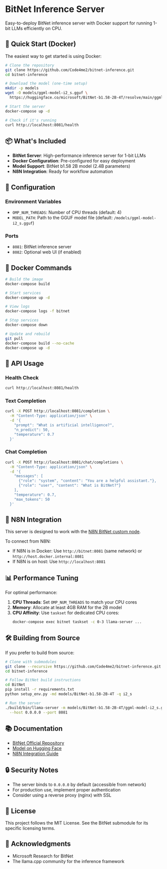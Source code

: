 # BitNet Inference Server

Easy-to-deploy BitNet inference server with Docker support for running 1-bit LLMs efficiently on CPU.

## 🚀 Quick Start (Docker)

The easiest way to get started is using Docker:

```bash
# Clone the repository
git clone https://github.com/Code4me2/bitnet-inference.git
cd bitnet-inference

# Download the model (one-time setup)
mkdir -p models
wget -O models/ggml-model-i2_s.gguf \
  https://huggingface.co/microsoft/BitNet-b1.58-2B-4T/resolve/main/ggml-model-i2_s.gguf

# Start the server
docker-compose up -d

# Check if it's running
curl http://localhost:8081/health
```

## 📦 What's Included

- **BitNet Server**: High-performance inference server for 1-bit LLMs
- **Docker Configuration**: Pre-configured for easy deployment
- **Model Support**: BitNet b1.58 2B model (2.4B parameters)
- **N8N Integration**: Ready for workflow automation

## 🔧 Configuration

### Environment Variables

- `OMP_NUM_THREADS`: Number of CPU threads (default: 4)
- `MODEL_PATH`: Path to the GGUF model file (default: `/models/ggml-model-i2_s.gguf`)

### Ports

- `8081`: BitNet inference server
- `8082`: Optional web UI (if enabled)

## 🐳 Docker Commands

```bash
# Build the image
docker-compose build

# Start services
docker-compose up -d

# View logs
docker-compose logs -f bitnet

# Stop services
docker-compose down

# Update and rebuild
git pull
docker-compose build --no-cache
docker-compose up -d
```

## 🔌 API Usage

### Health Check
```bash
curl http://localhost:8081/health
```

### Text Completion
```bash
curl -X POST http://localhost:8081/completion \
  -H "Content-Type: application/json" \
  -d '{
    "prompt": "What is artificial intelligence?",
    "n_predict": 50,
    "temperature": 0.7
  }'
```

### Chat Completion
```bash
curl -X POST http://localhost:8081/chat/completions \
  -H "Content-Type: application/json" \
  -d '{
    "messages": [
      {"role": "system", "content": "You are a helpful assistant."},
      {"role": "user", "content": "What is BitNet?"}
    ],
    "temperature": 0.7,
    "max_tokens": 50
  }'
```

## 🤝 N8N Integration

This server is designed to work with the [N8N BitNet custom node](https://github.com/Code4me2/data-compose). 

To connect from N8N:
- If N8N is in Docker: Use `http://bitnet:8081` (same network) or `http://host.docker.internal:8081`
- If N8N is on host: Use `http://localhost:8081`

## 📊 Performance Tuning

For optimal performance:

1. **CPU Threads**: Set `OMP_NUM_THREADS` to match your CPU cores
2. **Memory**: Allocate at least 4GB RAM for the 2B model
3. **CPU Affinity**: Use `taskset` for dedicated CPU cores:
   ```bash
   docker-compose exec bitnet taskset -c 0-3 llama-server ...
   ```

## 🛠️ Building from Source

If you prefer to build from source:

```bash
# Clone with submodules
git clone --recursive https://github.com/Code4me2/bitnet-inference.git
cd bitnet-inference

# Follow BitNet build instructions
cd BitNet
pip install -r requirements.txt
python setup_env.py -md models/BitNet-b1.58-2B-4T -q i2_s

# Run the server
./build/bin/llama-server -m models/BitNet-b1.58-2B-4T/ggml-model-i2_s.gguf \
  --host 0.0.0.0 --port 8081
```

## 📚 Documentation

- [BitNet Official Repository](https://github.com/microsoft/BitNet)
- [Model on Hugging Face](https://huggingface.co/microsoft/BitNet-b1.58-2B-4T)
- [N8N Integration Guide](./BITNET_N8N_OPTIMIZATION_PLAN.md)

## 🔒 Security Notes

- The server binds to `0.0.0.0` by default (accessible from network)
- For production use, implement proper authentication
- Consider using a reverse proxy (nginx) with SSL

## 📄 License

This project follows the MIT License. See the BitNet submodule for its specific licensing terms.

## 🙏 Acknowledgments

- Microsoft Research for BitNet
- The llama.cpp community for the inference framework